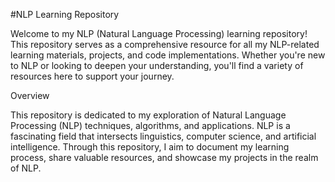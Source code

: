 #NLP Learning Repository

Welcome to my NLP (Natural Language Processing) learning repository! This repository serves as a comprehensive resource for all my NLP-related learning materials, projects, and code implementations. Whether you're new to NLP or looking to deepen your understanding, you'll find a variety of resources here to support your journey.

Overview

This repository is dedicated to my exploration of Natural Language Processing (NLP) techniques, algorithms, and applications. NLP is a fascinating field that intersects linguistics, computer science, and artificial intelligence. Through this repository, I aim to document my learning process, share valuable resources, and showcase my projects in the realm of NLP.
